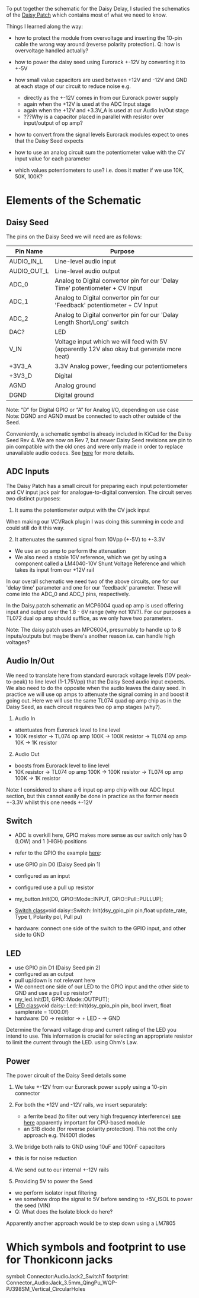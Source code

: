 To put together the schematic for the Daisy Delay, I studied the schematics of the [Daisy Patch](https://daisy.nyc3.cdn.digitaloceanspaces.com/products/patch/ES_Daisy_Patch_Rev4.pdf) which contains most of what we need to know.

Things I learned along the way:

- how to protect the module from overvoltage and inserting the 10-pin cable the wrong way around (reverse polarity protection). Q: how is overvoltage handled actually?

- how to power the daisy seed using Eurorack +-12V by converting it to +-5V

- how small value capacitors are used between +12V and -12V and GND at each stage of our circuit to reduce noise e.g.
    - directly as the +-12V comes in from our Eurorack power supply
    - again when the +12V is used at the ADC Input stage
    - again when the +12V and +3.3V_A is used at our Audio In/Out stage
    - ???Why is a capacitor placed in parallel with resistor over input/output of op amp?

- how to convert from the signal levels Eurorack modules expect to ones that the Daisy Seed expects

- how to use an analog circuit sum the potentiometer value with the CV input value for each parameter

- which values potentiometers to use? i.e. does it matter if we use 10K, 50K, 100K?

# Elements of the Schematic

## Daisy Seed

The pins on the Daisy Seed we will need are as follows:

| Pin Name     | Purpose                                                                                       |
| ------------ | --------------------------------------------------------------------------------------------- |
| AUDIO_IN_L   | Line-level audio input
| AUDIO_OUT_L  | Line-level audio output
| ADC_0        | Analog to Digital convertor pin for our 'Delay Time' potentiometer + CV Input
| ADC_1        | Analog to Digital convertor pin for our 'Feedback' potentiometer + CV Input
| ADC_2        | Analog to Digital convertor pin for our 'Delay Length Short/Long' switch
| DAC?         | LED
| V_IN         | Voltage input which we will feed with 5V (apparently 12V also okay but generate more heat)
| +3V3_A       | 3.3V Analog power, feeding our potentiometers
| +3V3_D       | Digital
| AGND         | Analog ground
| DGND         | Digital ground

Note: “D” for Digital GPIO or “A” for Analog I/O, depending on use case
Note: DGND and AGND must be connected to each other outside of the Seed.

Conveniently, a schematic symbol is already included in KiCad for the Daisy Seed Rev 4. We are now on Rev 7, but newer Daisy Seed revisions are pin to pin compatible with the old ones and were only made in order to replace unavailable audio codecs. See [here](https://daisy.nyc3.cdn.digitaloceanspaces.com/products/seed/Daisy_Seed_datasheet.pdf) for more details.

## ADC Inputs

The Daisy Patch has a small circuit for preparing each input potentiometer and CV input jack pair for analogue-to-digital conversion. The circuit serves two distinct purposes:

1. It sums the potentiometer output with the CV jack input

When making our VCVRack plugin I was doing this summing in code and could still do it this way.

2. It attenuates the summed signal from 10Vpp (+-5V) to +-3.3V

- We use an op amp to perform the attenuation
- We also need a stable 10V reference, which we get by using a component called a LM4040-10V Shunt Voltage Reference and which takes its input from our +12V rail

In our overall schematic we need two of the above circuits, one for our 'delay time' parameter and one for our 'feedback' parameter. These will come into the ADC_0 and ADC_1 pins, respectively.

In the Daisy.patch schematic an MCP6004 quad op amp is used offering input and output over the 1.8 - 6V range (why not 10V?). For our purposes a TL072 dual op amp should suffice, as we only have two parameters.

Note: The daisy patch uses an MPC6004, presumably to handle up to 8 inputs/outputs but maybe there's another reason i.e. can handle high voltages?

## Audio In/Out

We need to translate here from standard eurorack voltage levels (10V peak-to-peak) to line level (1-1.75Vpp) that the Daisy Seed audio input expects. We also need to do the opposite when the audio leaves the daisy seed. In practice we will use op amps to attenuate the signal coming in and boost it going out. Here we will use the same TL074 quad op amp chip as in the Daisy Seed, as each circuit requires two op amp stages (why?).

1. Audio In
- attentuates from Eurorack level to line level
- 100K resistor -> TL074 op amp 100K -> 100K resistor -> TL074 op amp 10K -> 1K resistor

2. Audio Out
- boosts from Eurorack level to line level
- 10K resistor -> TL074 op amp 100K -> 100K resistor -> TL074 op amp 100K -> 1K resistor

Note: I considered to share a 6 input op amp chip with our ADC Input section, but this cannot easily be done in practice as the former needs +-3.3V whilst this one needs +-12V

## Switch

- ADC is overkill here, GPIO makes more sense as our switch only has 0 (LOW) and 1 (HIGH) positions

- refer to the GPIO the example [here](https://electro-smith.github.io/libDaisy/md_doc_2md_2__a1___getting-_started-_g_p_i_o.html):

- use GPIO pin D0 (Daisy Seed pin 1)
- configured as an input
- configured use a pull up resistor
- my_button.Init(D0, GPIO::Mode::INPUT, GPIO::Pull::PULLUP);
- [Switch class](https://electro-smith.github.io/libDaisy/classdaisy_1_1_switch.html#ad14a8ae20033d940d6c9eeb03c138)void daisy::Switch::Init(dsy_gpio_pin pin,float update_rate, Type t, Polarity pol, Pull pu) 
- hardware: connect one side of the switch to the GPIO input, and other side to GND


## LED

- use GPIO pin D1 (Daisy Seed pin 2)
- configured as an output
- pull up/down is not relevant here
- We connect one side of our LED to the GPIO input and the other side to GND and use a pull up resistor?
- my_led.Init(D1, GPIO::Mode::OUTPUT);
- [LED class](https://electro-smith.github.io/libDaisy/classdaisy_1_1_led.html)void daisy::Led::Init(dsy_gpio_pin pin, bool invert, float samplerate = 1000.0f)	
- hardware: D0 -> resistor -> + LED - -> GND

Determine the forward voltage drop and current rating of the LED you intend to use. This information is crucial for selecting an appropriate resistor to limit the current through the LED. using  Ohm's Law.

## Power

The power circuit of the Daisy Seed details some 

1. We take +-12V from our Eurorack power supply using a 10-pin connector

2. For both the +12V and -12V rails, we insert separately:
    - a ferrite bead (to filter out very high frequency interference) [see here](https://modwiggler.com/forum/viewtopic.php?t=91515&start=10) apparently important for CPU-based module
    - an S1B diode (for reverse polarity protection). This not the only approach e.g. 1N4001 diodes

3. We bridge both rails to GND using 10uF and 100nF capacitors

- this is for noise reduction

4. We send out to our internal +-12V rails

5. Providing 5V to power the Seed

- we perform isolator input filtering
- we somehow drop the signal to 5V before sending to +5V_ISOL to power the seed (VIN)
- Q: What does the Isolate block do here?

Apparently another approach would be to step down using a LM7805 

# Which symbols and footprint to use for Thonkiconn jacks

symbol: Connector:AudioJack2_SwitchT
footprint: Connector_Audio:Jack_3.5mm_QingPu_WQP-PJ398SM_Vertical_CircularHoles